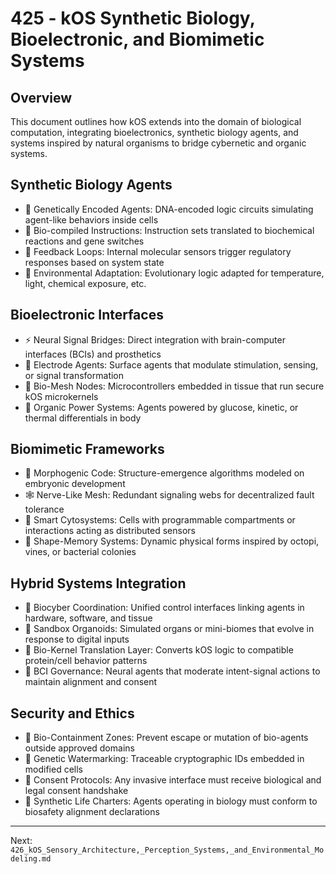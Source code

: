 # 425 - kOS Synthetic Biology, Bioelectronic, and Biomimetic Systems

## Overview
This document outlines how kOS extends into the domain of biological computation, integrating bioelectronics, synthetic biology agents, and systems inspired by natural organisms to bridge cybernetic and organic systems.

## Synthetic Biology Agents
- 🧫 Genetically Encoded Agents: DNA-encoded logic circuits simulating agent-like behaviors inside cells
- 🧬 Bio-compiled Instructions: Instruction sets translated to biochemical reactions and gene switches
- 🔁 Feedback Loops: Internal molecular sensors trigger regulatory responses based on system state
- 🌱 Environmental Adaptation: Evolutionary logic adapted for temperature, light, chemical exposure, etc.

## Bioelectronic Interfaces
- ⚡ Neural Signal Bridges: Direct integration with brain-computer interfaces (BCIs) and prosthetics
- 🧠 Electrode Agents: Surface agents that modulate stimulation, sensing, or signal transformation
- 📡 Bio-Mesh Nodes: Microcontrollers embedded in tissue that run secure kOS microkernels
- 🔋 Organic Power Systems: Agents powered by glucose, kinetic, or thermal differentials in body

## Biomimetic Frameworks
- 🦋 Morphogenic Code: Structure-emergence algorithms modeled on embryonic development
- 🕸️ Nerve-Like Mesh: Redundant signaling webs for decentralized fault tolerance
- 🦠 Smart Cytosystems: Cells with programmable compartments or interactions acting as distributed sensors
- 🐙 Shape-Memory Systems: Dynamic physical forms inspired by octopi, vines, or bacterial colonies

## Hybrid Systems Integration
- 🔗 Biocyber Coordination: Unified control interfaces linking agents in hardware, software, and tissue
- 🧪 Sandbox Organoids: Simulated organs or mini-biomes that evolve in response to digital inputs
- 🧰 Bio-Kernel Translation Layer: Converts kOS logic to compatible protein/cell behavior patterns
- 🧿 BCI Governance: Neural agents that moderate intent-signal actions to maintain alignment and consent

## Security and Ethics
- 🚫 Bio-Containment Zones: Prevent escape or mutation of bio-agents outside approved domains
- 🧬 Genetic Watermarking: Traceable cryptographic IDs embedded in modified cells
- 🛑 Consent Protocols: Any invasive interface must receive biological and legal consent handshake
- 📜 Synthetic Life Charters: Agents operating in biology must conform to biosafety alignment declarations

---
Next: `426_kOS_Sensory_Architecture,_Perception_Systems,_and_Environmental_Modeling.md`

